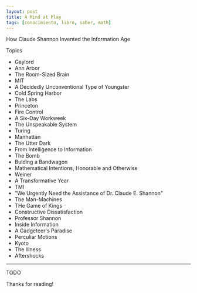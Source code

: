 ```yaml
---
layout: post
title: A Mind at Play
tags: [conocimiento, libro, saber, math]
---
```


<!--Resumen-->

How Claude Shannon Invented the Information Age

Topics 

- Gaylord
- Ann Arbor
- The Room-Sized Brain
- MIT
- A Decidedly Unconventional Type of Youngster
- Cold Spring Harbor
- The Labs
- Princeton
- Fire Control
- A Six-Day Workweek
- The Unspeakable System
- Turing
- Manhattan
- The Utter Dark
- From Intelligence to Information
- The Bomb
- Bulding a Bandwagon
- Mathematical Intentions, Honorable and Otherwise
- Weiner
- A Transformative Year
- TMI
- "We Urgently Need the Assistance of Dr. Claude E. Shannon"
- The Man-Machines
- THe Game of Kings
- Constructive Dissatisfaction
- Professor Shannon
- Inside Information
- A Gadgeteer's Paradise
- Perculiar Motions
- Kyoto
- The Illness
- Aftershocks

---

<!--more-->
TODO
  
Thanks for reading!